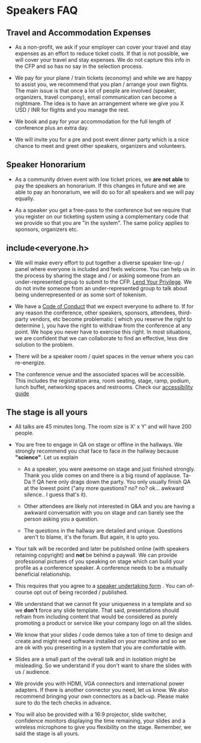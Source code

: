 # Speakers FAQ

## Travel and Accommodation Expenses

- As a non-profit, we ask if your employer can cover your travel and stay expenses as an effort to reduce ticket costs. If that is not possible, we will cover your travel and stay expenses. We do not capture this info in the CFP and so has no say in the selection process.

- We pay for your plane / train tickets (economy) and while we are happy to assist you, we recommend that you plan / arrange your own flights. The main issue is that once a lot of people are involved (speaker, organizers, travel company), email communication can become a nightmare. The idea is to have an arrangement where we give you X USD / INR for flights and you manage the rest.

- We book and pay for your accommodation for the full length of conference plus an extra day.

- We will invite you for a pre and post event dinner party which is a nice chance to meet and greet other speakers, organizers and volunteers.

## Speaker Honorarium

- As a community driven event with low ticket prices, we **are not able** to pay the speakers an honorarium. If this changes in future and we are able to pay an honorarium, we will do so for all speakers and we will pay equally.

- As a speaker you get a free-pass to the conference but we require that you register on our ticketing system using a complementary code that we provide so that you are "in the system". The same policy applies to sponsors, organizers etc.

## include<everyone.h>

- We will make every effort to put together a diverse speaker line-up / panel where everyone is included and feels welcome. You can help us in the process by sharing the stage and / or asking someone from an under-represented group to submit to the CFP. [Lend Your Privilege](https://www.youtube.com/watch?v=8Nvg-MMtN_A). We do not invite someone from an under-represented group to talk about being underrepresented or as some sort of tokenism.

- We have a [Code of Conduct](../CODE_OF_CONDUCT.md) that we expect everyone to adhere to. If for any reason the conference, other speakers, sponsors, attendees, third-party vendors, etc become problematic ( which you reserve the right to determine ), you have the right to withdraw from the conference at any point. We hope you never have to exercise this right. In most situations, we are confident that we can collaborate to find an effective, less dire solution to the problem.

- There will be a speaker room / quiet spaces in the venue where you can re-energize.

- The conference venue and the associated spaces will be accessible. This includes the registration area, room seating, stage, ramp, podium, lunch buffet, networking spaces and restrooms. Check our [accessibility guide](../general/ACCESSIBILITY.md)

## The stage is all yours

- All talks are 45 minutes long. The room size is X' x Y' and will have 200 people.

- You are free to engage in QA on stage or offline in the hallways. We strongly recommend you chat face to face in the hallway because **"science"**. Let us explain

  - As a speaker, you were awesome on stage and just finished strongly. Thank you slide comes on and there is a big round of applause. Ta-Da !! QA here only drags down the party. You only usually finish QA at the lowest point ("any more questions? no? no? ok... awkward silence.. I guess that's it).

  - Other attendees are likely not interested in Q&A and you are having a awkward conversation with you on stage and can barely see the person asking you a question.

  - The questions in the hallway are detailed and unique. Questions aren't to blame, it's the forum. But again, it is upto you.

- Your talk will be recorded and later be published online (with speakers retaining copyright) and **not** be behind a paywall. We can provide professional pictures of you speaking on stage which can build your profile as a conference speaker. A conference needs to be a mutually beneficial relationship.

- This requires that you agree to a [speaker undertaking form](./speaker-undertaking.md) . You can of-course opt out of being recorded / published.

- We understand that we cannot fit your uniqueness in a template and so we **don't** force any slide template. That said, presentations should refrain from including content that would be considered as purely promoting a product or service like your company logo on all the slides.

- We know that your slides / code demos take a ton of time to design and create and might need software installed on your machine and so we are ok with you presenting in a system that you are comfortable with.

- Slides are a small part of the overall talk and in isolation might be misleading. So we understand if you don't want to share the slides with us / audience.

- We provide you with HDMI, VGA connectors and international power adapters. If there is another connector you need, let us know. We also recommend bringing your own connectors as a back-up. Please make sure to do the tech checks in advance.

- You will also be provided with a 16:9 projector, slide switcher, confidence monitors displaying the time remaining, your slides and a wireless microphone to give you flexibility on the stage. Remember, we said the stage is all yours.
